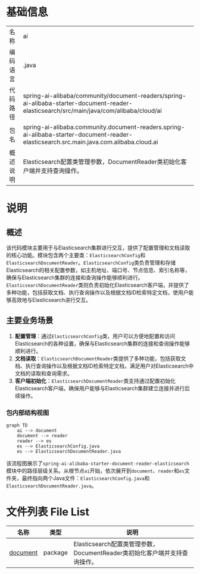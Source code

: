 # 基础信息

|      |      |
|------|------|
| 名称 | ai |
| 编码语言 | .java |
| 代码路径 | spring-ai-alibaba/community/document-readers/spring-ai-alibaba-starter-document-reader-elasticsearch/src/main/java/com/alibaba/cloud/ai |
| 包名 | spring-ai-alibaba.community.document-readers.spring-ai-alibaba-starter-document-reader-elasticsearch.src.main.java.com.alibaba.cloud.ai |
| 概述说明 | Elasticsearch配置类管理参数，DocumentReader类初始化客户端并支持查询操作。 |

# 说明

## 概述
该代码模块主要用于与Elasticsearch集群进行交互，提供了配置管理和文档读取的核心功能。模块包含两个主要类：`ElasticsearchConfig`和`ElasticsearchDocumentReader`。`ElasticsearchConfig`类负责管理和存储Elasticsearch的相关配置参数，如主机地址、端口号、节点信息、索引名称等，确保与Elasticsearch集群的连接和查询操作能够顺利进行。`ElasticsearchDocumentReader`类则负责初始化Elasticsearch客户端，并提供了多种功能，包括获取文档、执行查询操作以及根据文档ID检索特定文档，使用户能够高效地与Elasticsearch进行交互。

## 主要业务场景
1. **配置管理**：通过`ElasticsearchConfig`类，用户可以方便地配置和访问Elasticsearch的各种设置，确保与Elasticsearch集群的连接和查询操作能够顺利进行。
2. **文档读取**：`ElasticsearchDocumentReader`类提供了多种功能，包括获取文档、执行查询操作以及根据文档ID检索特定文档，满足用户对Elasticsearch中文档的读取和查询需求。
3. **客户端初始化**：`ElasticsearchDocumentReader`类支持通过配置初始化Elasticsearch客户端，确保用户能够与Elasticsearch集群建立连接并进行后续操作。


### 包内部结构视图

```mermaid
graph TD
    ai --> document
    document --> reader
    reader --> es
    es --> ElasticsearchConfig.java
    es --> ElasticsearchDocumentReader.java
```

该流程图展示了`spring-ai-alibaba-starter-document-reader-elasticsearch`模块中的路径层级关系。从根节点`ai`开始，依次展开到`document`、`reader`和`es`文件夹，最终指向两个Java文件：`ElasticsearchConfig.java`和`ElasticsearchDocumentReader.java`。

# 文件列表 File List

| 名称   | 类型  | 说明 |
|-------|------|-------------|
| [document](document/_module.md) | package | Elasticsearch配置类管理参数，DocumentReader类初始化客户端并支持查询操作。 |


